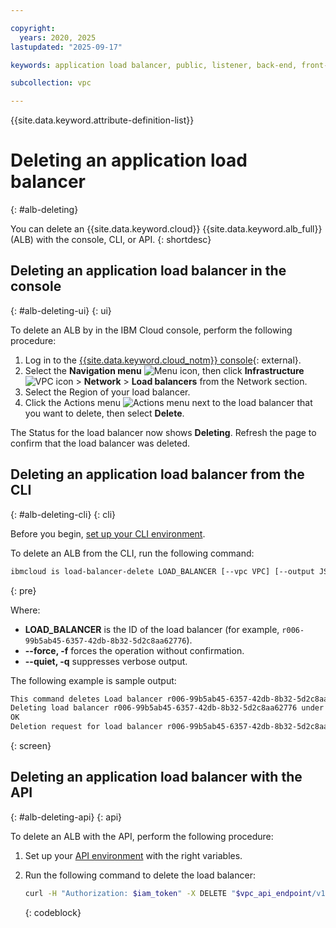```yaml
---

copyright:
  years: 2020, 2025
lastupdated: "2025-09-17"

keywords: application load balancer, public, listener, back-end, front-end, pool, round-robin, weighted, connections, methods, policies, APIs, access, ports, vpc network, delete

subcollection: vpc

---
```


{{site.data.keyword.attribute-definition-list}}

# Deleting an application load balancer
{: #alb-deleting}

You can delete an {{site.data.keyword.cloud}} {{site.data.keyword.alb_full}} (ALB) with the console, CLI, or API.
{: shortdesc}

## Deleting an application load balancer in the console
{: #alb-deleting-ui}
{: ui}

To delete an ALB by in the IBM Cloud console, perform the following procedure:

1. Log in to the [{{site.data.keyword.cloud_notm}} console](/login){: external}.
1. Select the **Navigation menu** ![Menu icon](../icons/icon_hamburger.svg), then click **Infrastructure** ![VPC icon](../../icons/vpc.svg) > **Network** > **Load balancers** from the Network section.
1. Select the Region of your load balancer.
1. Click the Actions menu ![Actions menu](../icons/action-menu-icon.svg "Actions") next to the load balancer that you want to delete, then select **Delete**.

The Status for the load balancer now shows **Deleting**. Refresh the page to confirm that the load balancer was deleted.

## Deleting an application load balancer from the CLI
{: #alb-deleting-cli}
{: cli}

Before you begin, [set up your CLI environment](/docs/vpc?topic=vpc-set-up-environment&interface=cli).

To delete an ALB from the CLI, run the following command:

```sh
ibmcloud is load-balancer-delete LOAD_BALANCER [--vpc VPC] [--output JSON] [-f, --force] [-q, --quiet]
```
{: pre}

Where:

* **LOAD_BALANCER** is the ID of the load balancer (for example, `r006-99b5ab45-6357-42db-8b32-5d2c8aa62776`).
* **--force, -f** forces the operation without confirmation.
* **--quiet, -q** suppresses verbose output.

The following example is sample output:

```sh
This command deletes Load balancer r006-99b5ab45-6357-42db-8b32-5d2c8aa62776 and cannot be undone. Continue [y/n] ?> y
Deleting load balancer r006-99b5ab45-6357-42db-8b32-5d2c8aa62776 under account IBM Cloud Network Services as user test@ibm.com...
OK
Deletion request for load balancer r006-99b5ab45-6357-42db-8b32-5d2c8aa62776 was accepted.
```
{: screen}

## Deleting an application load balancer with the API
{: #alb-deleting-api}
{: api}

To delete an ALB with the API, perform the following procedure:

1. Set up your [API environment](/docs/vpc?topic=vpc-set-up-environment#api-prerequisites-setup) with the right variables.

1. Run the following command to delete the load balancer:

    ```bash
    curl -H "Authorization: $iam_token" -X DELETE "$vpc_api_endpoint/v1/load_balancers/$lbid?version=$api_version&generation=2"
    ```
    {: codeblock}
